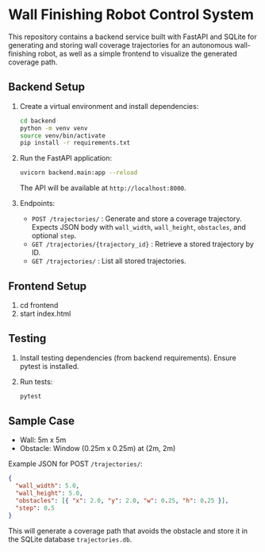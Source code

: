 # Wall Finishing Robot Control System

This repository contains a backend service built with FastAPI and SQLite for generating and storing wall coverage trajectories for an autonomous wall-finishing robot, as well as a simple frontend to visualize the generated coverage path.

## Backend Setup

1. Create a virtual environment and install dependencies:

   ```bash
   cd backend
   python -m venv venv
   source venv/bin/activate
   pip install -r requirements.txt
   ```

2. Run the FastAPI application:

   ```bash
   uvicorn backend.main:app --reload
   ```

   The API will be available at `http://localhost:8000`.

3. Endpoints:
   - `POST /trajectories/` : Generate and store a coverage trajectory. Expects JSON body with `wall_width`, `wall_height`, `obstacles`, and optional `step`.
   - `GET /trajectories/{trajectory_id}` : Retrieve a stored trajectory by ID.
   - `GET /trajectories/` : List all stored trajectories.

## Frontend Setup

1. cd frontend
2. start index.html

## Testing

1. Install testing dependencies (from backend requirements). Ensure pytest is installed.

2. Run tests:

   ```bash
   pytest
   ```

## Sample Case

- Wall: 5m x 5m
- Obstacle: Window (0.25m x 0.25m) at (2m, 2m)

Example JSON for POST `/trajectories/`:

```json
{
  "wall_width": 5.0,
  "wall_height": 5.0,
  "obstacles": [{ "x": 2.0, "y": 2.0, "w": 0.25, "h": 0.25 }],
  "step": 0.5
}
```

This will generate a coverage path that avoids the obstacle and store it in the SQLite database `trajectories.db`.
